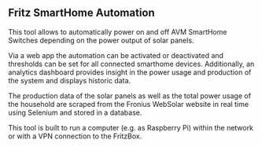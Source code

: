 ## Fritz SmartHome Automation

This tool allows to automatically power on and off AVM SmartHome Switches depending on the power output of solar panels.

Via a web app the automation can be activated or deactivated and thresholds can be set for all connected smarthome devices.
Additionally, an analytics dashboard provides insight in the power usage and production of the system and displays historic data.

The production data of the solar panels as well as the total power usage of the household are scraped from the Fronius WebSolar website in real time using Selenium and stored in a database.

This tool is built to run a computer (e.g. as Raspberry Pi) within the network or with a VPN connection to the FritzBox.


